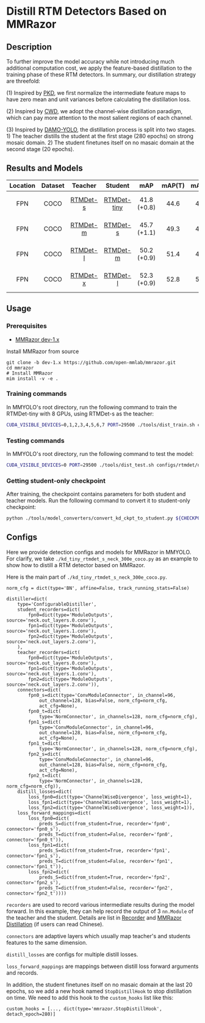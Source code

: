 # Distill RTM Detectors Based on MMRazor

## Description

To further improve the model accuracy while not introducing much additional
computation cost, we apply the feature-based distillation to the training phase
of these RTM detectors. In summary, our distillation strategy are threefold:

(1) Inspired by [PKD](https://arxiv.org/abs/2207.02039), we first normalize
the intermediate feature maps to have zero mean and unit variances before calculating
the distillation loss.

(2) Inspired by [CWD](https://arxiv.org/abs/2011.13256), we adopt the channel-wise
distillation paradigm, which can pay more attention to the most salient regions
of each channel.

(3) Inspired by [DAMO-YOLO](https://arxiv.org/abs/2211.15444), the distillation
process is split into two stages. 1) The teacher distills the student at the
first stage (280 epochs) on strong mosaic domain. 2) The student finetunes itself
on no masaic domain at the second stage (20 epochs).

## Results and Models

| Location | Dataset |                                                      Teacher                                                      |                                                         Student                                                         |     mAP     | mAP(T) | mAP(S) |                    Config                    | Download                                                                                                                                                                                                                                                                                                                                                                                                                                                                                                      |
| :------: | :-----: | :---------------------------------------------------------------------------------------------------------------: | :---------------------------------------------------------------------------------------------------------------------: | :---------: | :----: | :----: | :------------------------------------------: | :------------------------------------------------------------------------------------------------------------------------------------------------------------------------------------------------------------------------------------------------------------------------------------------------------------------------------------------------------------------------------------------------------------------------------------------------------------------------------------------------------------ |
|   FPN    |  COCO   | [RTMDet-s](https://github.com/open-mmlab/mmyolo/blob/main/configs/rtmdet/rtmdet_s_syncbn_fast_8xb32-300e_coco.py) | [RTMDet-tiny](https://github.com/open-mmlab/mmyolo/blob/main/configs/rtmdet/rtmdet_tiny_syncbn_fast_8xb32-300e_coco.py) | 41.8 (+0.8) |  44.6  |  41.0  | [config](kd_tiny_rtmdet_s_neck_300e_coco.py) | [teacher](https://download.openmmlab.com/mmyolo/v0/rtmdet/rtmdet_s_syncbn_fast_8xb32-300e_coco/rtmdet_s_syncbn_fast_8xb32-300e_coco_20221230_182329-0a8c901a.pth) \|[model](https://download.openmmlab.com/mmrazor/v1/rtmdet_distillation/kd_tiny_rtmdet_s_neck_300e_coco/kd_tiny_rtmdet_s_neck_300e_coco_20230213_104240-e1e4197c.pth) \| [log](https://download.openmmlab.com/mmrazor/v1/rtmdet_distillation/kd_tiny_rtmdet_s_neck_300e_coco/kd_tiny_rtmdet_s_neck_300e_coco_20230213_104240-176901d8.json) |
|   FPN    |  COCO   | [RTMDet-m](https://github.com/open-mmlab/mmyolo/blob/main/configs/rtmdet/rtmdet_m_syncbn_fast_8xb32-300e_coco.py) |    [RTMDet-s](https://github.com/open-mmlab/mmyolo/blob/main/configs/rtmdet/rtmdet_s_syncbn_fast_8xb32-300e_coco.py)    | 45.7 (+1.1) |  49.3  |  44.6  |  [config](kd_s_rtmdet_m_neck_300e_coco.py)   | [teacher](https://download.openmmlab.com/mmyolo/v0/rtmdet/rtmdet_m_syncbn_fast_8xb32-300e_coco/rtmdet_m_syncbn_fast_8xb32-300e_coco_20230102_135952-40af4fe8.pth)         \|[model](https://download.openmmlab.com/mmrazor/v1/rtmdet_distillation/kd_s_rtmdet_m_neck_300e_coco/kd_s_rtmdet_m_neck_300e_coco_20230220_140647-446ff003.pth) \| [log](https://download.openmmlab.com/mmrazor/v1/rtmdet_distillation/kd_s_rtmdet_m_neck_300e_coco/kd_s_rtmdet_m_neck_300e_coco_20230220_140647-89862269.json)     |
|   FPN    |  COCO   | [RTMDet-l](https://github.com/open-mmlab/mmyolo/blob/main/configs/rtmdet/rtmdet_l_syncbn_fast_8xb32-300e_coco.py) |    [RTMDet-m](https://github.com/open-mmlab/mmyolo/blob/main/configs/rtmdet/rtmdet_m_syncbn_fast_8xb32-300e_coco.py)    | 50.2 (+0.9) |  51.4  |  49.3  |  [config](kd_m_rtmdet_l_neck_300e_coco.py)   | [teacher](https://download.openmmlab.com/mmyolo/v0/rtmdet/rtmdet_l_syncbn_fast_8xb32-300e_coco/rtmdet_l_syncbn_fast_8xb32-300e_coco_20230102_135928-ee3abdc4.pth) \|[model](https://download.openmmlab.com/mmrazor/v1/rtmdet_distillation/kd_m_rtmdet_l_neck_300e_coco/kd_m_rtmdet_l_neck_300e_coco_20230220_141313-b806f503.pth) \| [log](https://download.openmmlab.com/mmrazor/v1/rtmdet_distillation/kd_m_rtmdet_l_neck_300e_coco/kd_m_rtmdet_l_neck_300e_coco_20230220_141313-bd028fd3.json)             |
|   FPN    |  COCO   | [RTMDet-x](https://github.com/open-mmlab/mmyolo/blob/main/configs/rtmdet/rtmdet_x_syncbn_fast_8xb32-300e_coco.py) |    [RTMDet-l](https://github.com/open-mmlab/mmyolo/blob/main/configs/rtmdet/rtmdet_l_syncbn_fast_8xb32-300e_coco.py)    | 52.3 (+0.9) |  52.8  |  51.4  |  [config](kd_l_rtmdet_x_neck_300e_coco.py)   | [teacher](https://download.openmmlab.com/mmyolo/v0/rtmdet/rtmdet_x_syncbn_fast_8xb32-300e_coco/rtmdet_x_syncbn_fast_8xb32-300e_coco_20221231_100345-b85cd476.pth) \|[model](https://download.openmmlab.com/mmrazor/v1/rtmdet_distillation/kd_l_rtmdet_x_neck_300e_coco/kd_l_rtmdet_x_neck_300e_coco_20230220_141912-c9979722.pth) \| [log](https://download.openmmlab.com/mmrazor/v1/rtmdet_distillation/kd_l_rtmdet_x_neck_300e_coco/kd_l_rtmdet_x_neck_300e_coco_20230220_141912-c5c4e17b.json)             |

## Usage

### Prerequisites

- [MMRazor dev-1.x](https://github.com/open-mmlab/mmrazor/tree/dev-1.x)

Install MMRazor from source

```
git clone -b dev-1.x https://github.com/open-mmlab/mmrazor.git
cd mmrazor
# Install MMRazor
mim install -v -e .
```

### Training commands

In MMYOLO's root directory, run the following command to train the RTMDet-tiny
with 8 GPUs, using RTMDet-s as the teacher:

```bash
CUDA_VISIBLE_DEVICES=0,1,2,3,4,5,6,7 PORT=29500 ./tools/dist_train.sh configs/rtmdet/distillation/kd_tiny_rtmdet_s_neck_300e_coco.py
```

### Testing commands

In MMYOLO's root directory, run the following command to test the model:

```bash
CUDA_VISIBLE_DEVICES=0 PORT=29500 ./tools/dist_test.sh configs/rtmdet/distillation/kd_tiny_rtmdet_s_neck_300e_coco.py ${CHECKPOINT_PATH}
```

### Getting student-only checkpoint

After training, the checkpoint contains parameters for both student and teacher models.
Run the following command to convert it to student-only checkpoint:

```bash
python ./tools/model_converters/convert_kd_ckpt_to_student.py ${CHECKPOINT_PATH} --out-path ${OUTPUT_CHECKPOINT_PATH}
```

## Configs

Here we provide detection configs and models for MMRazor in MMYOLO. For clarify,
we take `./kd_tiny_rtmdet_s_neck_300e_coco.py` as an example to show how to
distill a RTM detector based on MMRazor.

Here is the main part of `./kd_tiny_rtmdet_s_neck_300e_coco.py`.

```shell
norm_cfg = dict(type='BN', affine=False, track_running_stats=False)

distiller=dict(
    type='ConfigurableDistiller',
    student_recorders=dict(
        fpn0=dict(type='ModuleOutputs', source='neck.out_layers.0.conv'),
        fpn1=dict(type='ModuleOutputs', source='neck.out_layers.1.conv'),
        fpn2=dict(type='ModuleOutputs', source='neck.out_layers.2.conv'),
    ),
    teacher_recorders=dict(
        fpn0=dict(type='ModuleOutputs', source='neck.out_layers.0.conv'),
        fpn1=dict(type='ModuleOutputs', source='neck.out_layers.1.conv'),
        fpn2=dict(type='ModuleOutputs', source='neck.out_layers.2.conv')),
    connectors=dict(
        fpn0_s=dict(type='ConvModuleConnector', in_channel=96,
            out_channel=128, bias=False, norm_cfg=norm_cfg,
            act_cfg=None),
        fpn0_t=dict(
            type='NormConnector', in_channels=128, norm_cfg=norm_cfg),
        fpn1_s=dict(
            type='ConvModuleConnector', in_channel=96,
            out_channel=128, bias=False, norm_cfg=norm_cfg,
            act_cfg=None),
        fpn1_t=dict(
            type='NormConnector', in_channels=128, norm_cfg=norm_cfg),
        fpn2_s=dict(
            type='ConvModuleConnector', in_channel=96,
            out_channel=128, bias=False, norm_cfg=norm_cfg,
            act_cfg=None),
        fpn2_t=dict(
            type='NormConnector', in_channels=128, norm_cfg=norm_cfg)),
    distill_losses=dict(
        loss_fpn0=dict(type='ChannelWiseDivergence', loss_weight=1),
        loss_fpn1=dict(type='ChannelWiseDivergence', loss_weight=1),
        loss_fpn2=dict(type='ChannelWiseDivergence', loss_weight=1)),
    loss_forward_mappings=dict(
        loss_fpn0=dict(
            preds_S=dict(from_student=True, recorder='fpn0', connector='fpn0_s'),
            preds_T=dict(from_student=False, recorder='fpn0', connector='fpn0_t')),
        loss_fpn1=dict(
            preds_S=dict(from_student=True, recorder='fpn1', connector='fpn1_s'),
            preds_T=dict(from_student=False, recorder='fpn1', connector='fpn1_t')),
        loss_fpn2=dict(
            preds_S=dict(from_student=True, recorder='fpn2', connector='fpn2_s'),
            preds_T=dict(from_student=False, recorder='fpn2', connector='fpn2_t'))))

```

`recorders` are used to record various intermediate results during the model forward.
In this example, they can help record the output of 3 `nn.Module` of the teacher
and the student. Details are list in [Recorder](https://github.com/open-mmlab/mmrazor/blob/dev-1.x/docs/en/advanced_guides/recorder.md) and [MMRazor Distillation](https://zhuanlan.zhihu.com/p/596582609) (if users can read Chinese).

`connectors` are adaptive layers which usually map teacher's and students features
to the same dimension.

`distill_losses` are configs for multiple distill losses.

`loss_forward_mappings` are mappings between distill loss forward arguments and records.

In addition, the student finetunes itself on no masaic domain at the last 20 epochs,
so we add a new hook named `StopDistillHook` to stop distillation on time.
We need to add this hook to the `custom_hooks` list like this:

```shell
custom_hooks = [..., dict(type='mmrazor.StopDistillHook', detach_epoch=280)]
```
